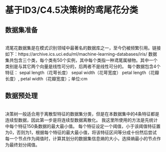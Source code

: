 # 基于ID3/C4.5决策树的鸢尾花分类

<h2>数据集准备</h2>
<br>
鸢尾花数据集是在模式识别领域中最著名的数据库之一，至今仍被频繁引用。链接如下：https://archive.ics.uci.edu/ml/machine-learning-databases/iris/
数据集共包含三个类，每个类有50个实例，其中每个类指一种鸢尾属植物。其中一个类别是与其它两个向量是线性可分的，后两者不是线性可分的。
每个数据包含4个特征：
sepal length（花萼长度） sepal width（花萼宽度） petal length（花瓣长度）, petal width（花瓣宽度）；单位:cm
 
<h2>数据预处理</h2>
<br>
决策树一般适合用于离散型特征的数据集分类，但是在本数据集中的4条特征都是连续型数据，因此第一步是将连续型数据离散化。
我这里所使用的方法是先统计中每个特征150条数据的最大最小值。
每个特征设定一个阈值，小于该阈值特征置为0，否则为1，根据每个特征的最大最小值，将该特征区间等分成十份然后尝试每一个节点作为阈值时，计算其划分的数据集信息熵的大小，选择熵最小的节点作为最终划分阈值。



